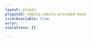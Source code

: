 ```yaml
---
layout: plugin
pluginId: nebula.nebula-provided-base
isJarAvailable: true
error: ''
violations: []

---
```

